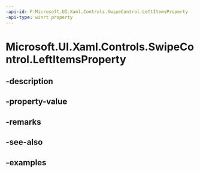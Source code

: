 ```yaml
---
-api-id: P:Microsoft.UI.Xaml.Controls.SwipeControl.LeftItemsProperty
-api-type: winrt property
---
```


<!-- Property syntax.
public DependencyProperty LeftItemsProperty { get; }
-->

# Microsoft.UI.Xaml.Controls.SwipeControl.LeftItemsProperty

## -description

## -property-value

## -remarks

## -see-also

## -examples

